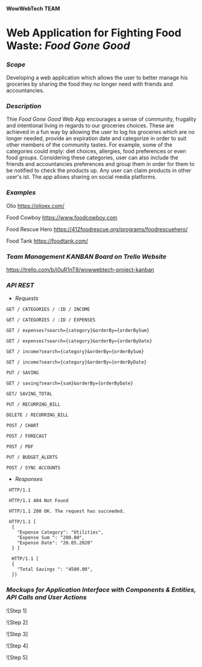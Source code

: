 #### WowWebTech TEAM

# **Web Application for Fighting Food Waste: _Food Gone Good_**


### *_Scope_*

Developing a web application which allows the user to better manage his groceries by sharing the food they no longer need with friends and accountancies.


### *_Description_*

Thie *Food Gone Good* Web App encourages a sense of community, frugality and intentional living in regards to our groceries choices. These are achieved in a fun way by allowing the user to log his groceries which are no longer needed, provide an expiration date and categorize in order to suit other members of the community tastes. For example, some of the categories could imply: diet choices, allergies, food preferences or even food groups. Considering these categories, user can also  include the friends and accountancies preferences and group them in order for them to be notified to check the products up. Any user can claim products in other user's ist. The app allows sharing on social media platforms.


### *_Examples_*

Olio
https://olioex.com/

Food Cowboy
https://www.foodcowboy.com

Food Rescue Hero
https://412foodrescue.org/programs/foodrescuehero/

Food Tank
https://foodtank.com/

### *_Team Management KANBAN Board on Trello Website_*

https://trello.com/b/i0uR1nT8/wowwebtech-project-kanban



### *_API REST_*

+ _Requests_

```
GET / CATEGORIES / :ID / INCOME 

GET / CATEGORIES / :ID / EXPENSES

GET / expenses?search={category}&orderBy={orderBySum}

GET / expenses?search={category}&orderBy={orderByDate}

GET / income?search={category}&orderBy={orderBySum}

GET / income?search={category}&orderBy={orderByDate}

PUT / SAVING

GET / saving?search={sum}&orderBy={orderByDate}

GET/ SAVING_TOTAL

PUT / RECURRING_BILL

DELETE / RECURRING_BILL

POST / CHART

POST / FORECAST

POST / PDF

PUT / BUDGET_ALERTS

POST / SYNC ACCOUNTS
```

+ _Responses_

```
 HTTP/1.1
 
 HTTP/1.1 404 Not Found
 
 HTTP/1.1 200 OK. The request has succeeded.
 
 HTTP/1.1 [ 
  {
    "Expense Category": "Utilities",
    "Expense Sum ": "200.00",  
    "Expense Date": "20.05.2020"
  } ]
  
  HTTP/1.1 [ 
  {
    "Total Savings ": "4500.00",  
  }]
  ```


### *_Mockups for Application Interface with Components & Entities, API Calls and User Actions_*


![Step 1]

![Step 2]

![Step 3]

![Step 4]

![Step 5]
